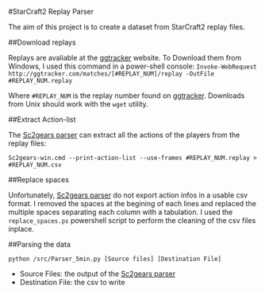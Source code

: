 #StarCraft2 Replay Parser

The aim of this project is to create a dataset from StarCraft2 replay files.

##Download replays

Replays are avaliable at the [ggtracker](http://ggtracker.com/matches/) website. To Download them from Windows, I used this command in a power-shell console:
`Invoke-WebRequest http://ggtracker.com/matches/[#REPLAY_NUM]/replay -OutFile #REPLAY_NUM.replay`

Where `#REPLAY_NUM` is the replay number found on [ggtracker](http://ggtracker.com/matches/). Downloads from Unix should work with the `wget` utility.

##Extract Action-list

The [Sc2gears parser](https://github.com/icza/sc2gears) can extract all the actions of the players from the replay files:

`Sc2gears-win.cmd --print-action-list --use-frames #REPLAY_NUM.replay > #REPLAY_NUM.csv`

##Replace spaces

Unfortunately, [Sc2gears parser](https://github.com/icza/sc2gears) do not export action infos in a usable csv format. I removed the spaces at the begining of each lines and replaced the multiple spaces separating each column with a tabulation. I used the `replace_spaces.ps` powershell script to perform the cleaning of the csv files inplace.

##Parsing the data

`python /src/Parser_5min.py [Source files] [Destination File]`


* Source Files: the output of the [Sc2gears parser](https://github.com/icza/sc2gears)
* Destination File: the csv to write

